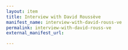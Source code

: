 ```yaml
---
layout: item
title: Interview with David Roussève
manifest_name: interview-with-david-rouss-ve
permalink: interview-with-david-rouss-ve
external_manifest_url: 

---
```

<!-- Add an essay or interpretive material below this line,
using HTML or markdown.  Do not modify this file above this line -->
